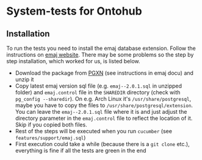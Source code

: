 # System-tests for Ontohub

## Installation

To run the tests you need to install the emaj database extension.
Follow the instructions on [emaj website](http://emaj.readthedocs.io/en/latest/download.html). There may be some problems so the step by step installation, which worked for us, is listed below.

* Download the package from [PGXN](https://pgxn.org/dist/e-maj/) (see instructions in emaj docu) and unzip it
* Copy latest emaj version sql file (e.g. `emaj--2.0.1.sql` in unzipped folder) and `emaj.control` file in the `SHAREDIR` directory (check with `pg_config --sharedir`). On e.g. Arch Linux it's `/usr/share/postgresql`, maybe you have to copy the files to `/usr/share/postgresql/extension`. You can leave the `emaj--2.0.1.sql` file where it is and just adjust the directory parameter in the `emaj.control` file to reflect the location of it. Skip if you copied both files.
* Rest of the steps will be executed when you run `cucumber` (see `features/support/emaj.sql`)
* First execution could take a while (because there is a `git clone` etc.), everything is fine if all the tests are green in the end

